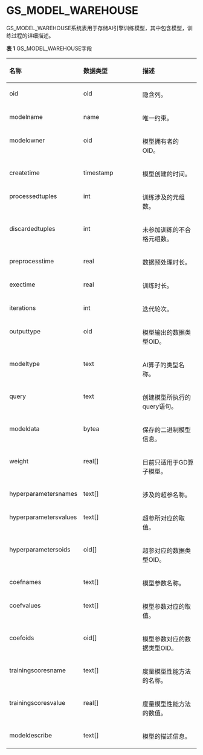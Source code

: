 # GS\_MODEL\_WAREHOUSE<a name="ZH-CN_TOPIC_0000001110838812"></a>

GS\_MODEL\_WAREHOUSE系统表用于存储AI引擎训练模型，其中包含模型，训练过程的详细描述。

**表 1**  GS\_MODEL\_WAREHOUSE字段

<a name="table228494316107"></a>
<table><thead align="left"><tr id="row2284144315107"><th class="cellrowborder" valign="top" width="33.333333333333336%" id="mcps1.2.4.1.1"><p id="p1128415433102"><a name="p1128415433102"></a><a name="p1128415433102"></a>名称</p>
</th>
<th class="cellrowborder" valign="top" width="33.273327332733274%" id="mcps1.2.4.1.2"><p id="p7284114331011"><a name="p7284114331011"></a><a name="p7284114331011"></a>数据类型</p>
</th>
<th class="cellrowborder" valign="top" width="33.39333933393339%" id="mcps1.2.4.1.3"><p id="p4284164361019"><a name="p4284164361019"></a><a name="p4284164361019"></a>描述</p>
</th>
</tr>
</thead>
<tbody><tr id="row92841743131017"><td class="cellrowborder" valign="top" width="33.333333333333336%" headers="mcps1.2.4.1.1 "><p id="p6284243131010"><a name="p6284243131010"></a><a name="p6284243131010"></a>oid</p>
</td>
<td class="cellrowborder" valign="top" width="33.273327332733274%" headers="mcps1.2.4.1.2 "><p id="p5284184391017"><a name="p5284184391017"></a><a name="p5284184391017"></a>oid</p>
</td>
<td class="cellrowborder" valign="top" width="33.39333933393339%" headers="mcps1.2.4.1.3 "><p id="p4284184312104"><a name="p4284184312104"></a><a name="p4284184312104"></a>隐含列。</p>
</td>
</tr>
<tr id="row1128404361010"><td class="cellrowborder" valign="top" width="33.333333333333336%" headers="mcps1.2.4.1.1 "><p id="p1528564315107"><a name="p1528564315107"></a><a name="p1528564315107"></a>modelname</p>
</td>
<td class="cellrowborder" valign="top" width="33.273327332733274%" headers="mcps1.2.4.1.2 "><p id="p628574371017"><a name="p628574371017"></a><a name="p628574371017"></a>name</p>
</td>
<td class="cellrowborder" valign="top" width="33.39333933393339%" headers="mcps1.2.4.1.3 "><p id="p7285343121014"><a name="p7285343121014"></a><a name="p7285343121014"></a>唯一约束。</p>
</td>
</tr>
<tr id="row4285144311014"><td class="cellrowborder" valign="top" width="33.333333333333336%" headers="mcps1.2.4.1.1 "><p id="p728584351013"><a name="p728584351013"></a><a name="p728584351013"></a>modelowner</p>
</td>
<td class="cellrowborder" valign="top" width="33.273327332733274%" headers="mcps1.2.4.1.2 "><p id="p15285184371019"><a name="p15285184371019"></a><a name="p15285184371019"></a>oid</p>
</td>
<td class="cellrowborder" valign="top" width="33.39333933393339%" headers="mcps1.2.4.1.3 "><p id="p128510439101"><a name="p128510439101"></a><a name="p128510439101"></a>模型拥有者的OID。</p>
</td>
</tr>
<tr id="row112851543171011"><td class="cellrowborder" valign="top" width="33.333333333333336%" headers="mcps1.2.4.1.1 "><p id="p7285104331012"><a name="p7285104331012"></a><a name="p7285104331012"></a>createtime</p>
</td>
<td class="cellrowborder" valign="top" width="33.273327332733274%" headers="mcps1.2.4.1.2 "><p id="p1528564371017"><a name="p1528564371017"></a><a name="p1528564371017"></a>timestamp</p>
</td>
<td class="cellrowborder" valign="top" width="33.39333933393339%" headers="mcps1.2.4.1.3 "><p id="p2285194351015"><a name="p2285194351015"></a><a name="p2285194351015"></a>模型创建的时间。</p>
</td>
</tr>
<tr id="row6285144361013"><td class="cellrowborder" valign="top" width="33.333333333333336%" headers="mcps1.2.4.1.1 "><p id="p1528514317105"><a name="p1528514317105"></a><a name="p1528514317105"></a>processedtuples</p>
</td>
<td class="cellrowborder" valign="top" width="33.273327332733274%" headers="mcps1.2.4.1.2 "><p id="p328594331017"><a name="p328594331017"></a><a name="p328594331017"></a>int</p>
</td>
<td class="cellrowborder" valign="top" width="33.39333933393339%" headers="mcps1.2.4.1.3 "><p id="p0285154314101"><a name="p0285154314101"></a><a name="p0285154314101"></a>训练涉及的元组数。</p>
</td>
</tr>
<tr id="row2028554310101"><td class="cellrowborder" valign="top" width="33.333333333333336%" headers="mcps1.2.4.1.1 "><p id="p0285154317102"><a name="p0285154317102"></a><a name="p0285154317102"></a>discardedtuples</p>
</td>
<td class="cellrowborder" valign="top" width="33.273327332733274%" headers="mcps1.2.4.1.2 "><p id="p1728584313106"><a name="p1728584313106"></a><a name="p1728584313106"></a>int</p>
</td>
<td class="cellrowborder" valign="top" width="33.39333933393339%" headers="mcps1.2.4.1.3 "><p id="p19285104311109"><a name="p19285104311109"></a><a name="p19285104311109"></a>未参加训练的不合格元组数。</p>
</td>
</tr>
<tr id="row9697218246"><td class="cellrowborder" valign="top" width="33.333333333333336%" headers="mcps1.2.4.1.1 "><p id="p569132192411"><a name="p569132192411"></a><a name="p569132192411"></a>preprocesstime</p>
</td>
<td class="cellrowborder" valign="top" width="33.273327332733274%" headers="mcps1.2.4.1.2 "><p id="p126982120244"><a name="p126982120244"></a><a name="p126982120244"></a>real</p>
</td>
<td class="cellrowborder" valign="top" width="33.39333933393339%" headers="mcps1.2.4.1.3 "><p id="p1669102113243"><a name="p1669102113243"></a><a name="p1669102113243"></a>数据预处理时长。</p>
</td>
</tr>
<tr id="row328524381017"><td class="cellrowborder" valign="top" width="33.333333333333336%" headers="mcps1.2.4.1.1 "><p id="p10285154315106"><a name="p10285154315106"></a><a name="p10285154315106"></a>exectime</p>
</td>
<td class="cellrowborder" valign="top" width="33.273327332733274%" headers="mcps1.2.4.1.2 "><p id="p1528554341018"><a name="p1528554341018"></a><a name="p1528554341018"></a>real</p>
</td>
<td class="cellrowborder" valign="top" width="33.39333933393339%" headers="mcps1.2.4.1.3 "><p id="p15285743141013"><a name="p15285743141013"></a><a name="p15285743141013"></a>训练时长。</p>
</td>
</tr>
<tr id="row168341757101413"><td class="cellrowborder" valign="top" width="33.333333333333336%" headers="mcps1.2.4.1.1 "><p id="p118341057181417"><a name="p118341057181417"></a><a name="p118341057181417"></a>iterations</p>
</td>
<td class="cellrowborder" valign="top" width="33.273327332733274%" headers="mcps1.2.4.1.2 "><p id="p10835205712145"><a name="p10835205712145"></a><a name="p10835205712145"></a>int</p>
</td>
<td class="cellrowborder" valign="top" width="33.39333933393339%" headers="mcps1.2.4.1.3 "><p id="p1983515578142"><a name="p1983515578142"></a><a name="p1983515578142"></a>迭代轮次。</p>
</td>
</tr>
<tr id="row1981320014151"><td class="cellrowborder" valign="top" width="33.333333333333336%" headers="mcps1.2.4.1.1 "><p id="p198135015156"><a name="p198135015156"></a><a name="p198135015156"></a>outputtype</p>
</td>
<td class="cellrowborder" valign="top" width="33.273327332733274%" headers="mcps1.2.4.1.2 "><p id="p1481314061511"><a name="p1481314061511"></a><a name="p1481314061511"></a>oid</p>
</td>
<td class="cellrowborder" valign="top" width="33.39333933393339%" headers="mcps1.2.4.1.3 "><p id="p8813600150"><a name="p8813600150"></a><a name="p8813600150"></a>模型输出的数据类型OID。</p>
</td>
</tr>
<tr id="row1646981221517"><td class="cellrowborder" valign="top" width="33.333333333333336%" headers="mcps1.2.4.1.1 "><p id="p16469712111510"><a name="p16469712111510"></a><a name="p16469712111510"></a>modeltype</p>
</td>
<td class="cellrowborder" valign="top" width="33.273327332733274%" headers="mcps1.2.4.1.2 "><p id="p17469112191518"><a name="p17469112191518"></a><a name="p17469112191518"></a>text</p>
</td>
<td class="cellrowborder" valign="top" width="33.39333933393339%" headers="mcps1.2.4.1.3 "><p id="p19469191217151"><a name="p19469191217151"></a><a name="p19469191217151"></a>AI算子的类型名称。</p>
</td>
</tr>
<tr id="row985459181519"><td class="cellrowborder" valign="top" width="33.333333333333336%" headers="mcps1.2.4.1.1 "><p id="p1785413951515"><a name="p1785413951515"></a><a name="p1785413951515"></a>query</p>
</td>
<td class="cellrowborder" valign="top" width="33.273327332733274%" headers="mcps1.2.4.1.2 "><p id="p1885413971512"><a name="p1885413971512"></a><a name="p1885413971512"></a>text</p>
</td>
<td class="cellrowborder" valign="top" width="33.39333933393339%" headers="mcps1.2.4.1.3 "><p id="p11855189131511"><a name="p11855189131511"></a><a name="p11855189131511"></a>创建模型所执行的query语句。</p>
</td>
</tr>
<tr id="row0338323171511"><td class="cellrowborder" valign="top" width="33.333333333333336%" headers="mcps1.2.4.1.1 "><p id="p8338152310155"><a name="p8338152310155"></a><a name="p8338152310155"></a>modeldata</p>
</td>
<td class="cellrowborder" valign="top" width="33.273327332733274%" headers="mcps1.2.4.1.2 "><p id="p1933842371516"><a name="p1933842371516"></a><a name="p1933842371516"></a>bytea</p>
</td>
<td class="cellrowborder" valign="top" width="33.39333933393339%" headers="mcps1.2.4.1.3 "><p id="p1733842319153"><a name="p1733842319153"></a><a name="p1733842319153"></a>保存的二进制模型信息。</p>
</td>
</tr>
<tr id="row14667132011510"><td class="cellrowborder" valign="top" width="33.333333333333336%" headers="mcps1.2.4.1.1 "><p id="p9667152091511"><a name="p9667152091511"></a><a name="p9667152091511"></a>weight</p>
</td>
<td class="cellrowborder" valign="top" width="33.273327332733274%" headers="mcps1.2.4.1.2 "><p id="p146674207153"><a name="p146674207153"></a><a name="p146674207153"></a>real[]</p>
</td>
<td class="cellrowborder" valign="top" width="33.39333933393339%" headers="mcps1.2.4.1.3 "><p id="p56672020131513"><a name="p56672020131513"></a><a name="p56672020131513"></a>目前只适用于GD算子模型。</p>
</td>
</tr>
<tr id="row11331831514"><td class="cellrowborder" valign="top" width="33.333333333333336%" headers="mcps1.2.4.1.1 "><p id="p111301818153"><a name="p111301818153"></a><a name="p111301818153"></a>hyperparametersnames</p>
</td>
<td class="cellrowborder" valign="top" width="33.273327332733274%" headers="mcps1.2.4.1.2 "><p id="p61351816156"><a name="p61351816156"></a><a name="p61351816156"></a>text[]</p>
</td>
<td class="cellrowborder" valign="top" width="33.39333933393339%" headers="mcps1.2.4.1.3 "><p id="p113141851514"><a name="p113141851514"></a><a name="p113141851514"></a>涉及的超参名称。</p>
</td>
</tr>
<tr id="row2107177101512"><td class="cellrowborder" valign="top" width="33.333333333333336%" headers="mcps1.2.4.1.1 "><p id="p4107771155"><a name="p4107771155"></a><a name="p4107771155"></a>hyperparametersvalues</p>
</td>
<td class="cellrowborder" valign="top" width="33.273327332733274%" headers="mcps1.2.4.1.2 "><p id="p11073721510"><a name="p11073721510"></a><a name="p11073721510"></a>text[]</p>
</td>
<td class="cellrowborder" valign="top" width="33.39333933393339%" headers="mcps1.2.4.1.3 "><p id="p0107776155"><a name="p0107776155"></a><a name="p0107776155"></a>超参所对应的取值。</p>
</td>
</tr>
<tr id="row872103121513"><td class="cellrowborder" valign="top" width="33.333333333333336%" headers="mcps1.2.4.1.1 "><p id="p1772210313159"><a name="p1772210313159"></a><a name="p1772210313159"></a>hyperparametersoids</p>
</td>
<td class="cellrowborder" valign="top" width="33.273327332733274%" headers="mcps1.2.4.1.2 "><p id="p1272215312159"><a name="p1272215312159"></a><a name="p1272215312159"></a>oid[]</p>
</td>
<td class="cellrowborder" valign="top" width="33.39333933393339%" headers="mcps1.2.4.1.3 "><p id="p157221312158"><a name="p157221312158"></a><a name="p157221312158"></a>超参对应的数据类型OID。</p>
</td>
</tr>
<tr id="row37271016181910"><td class="cellrowborder" valign="top" width="33.333333333333336%" headers="mcps1.2.4.1.1 "><p id="p14728161613192"><a name="p14728161613192"></a><a name="p14728161613192"></a>coefnames</p>
</td>
<td class="cellrowborder" valign="top" width="33.273327332733274%" headers="mcps1.2.4.1.2 "><p id="p67284168190"><a name="p67284168190"></a><a name="p67284168190"></a>text[]</p>
</td>
<td class="cellrowborder" valign="top" width="33.39333933393339%" headers="mcps1.2.4.1.3 "><p id="p37281166196"><a name="p37281166196"></a><a name="p37281166196"></a>模型参数名称。</p>
</td>
</tr>
<tr id="row1343311971917"><td class="cellrowborder" valign="top" width="33.333333333333336%" headers="mcps1.2.4.1.1 "><p id="p3434819161912"><a name="p3434819161912"></a><a name="p3434819161912"></a>coefvalues</p>
</td>
<td class="cellrowborder" valign="top" width="33.273327332733274%" headers="mcps1.2.4.1.2 "><p id="p204344192198"><a name="p204344192198"></a><a name="p204344192198"></a>text[]</p>
</td>
<td class="cellrowborder" valign="top" width="33.39333933393339%" headers="mcps1.2.4.1.3 "><p id="p12434201919192"><a name="p12434201919192"></a><a name="p12434201919192"></a>模型参数对应的取值。</p>
</td>
</tr>
<tr id="row125421332101910"><td class="cellrowborder" valign="top" width="33.333333333333336%" headers="mcps1.2.4.1.1 "><p id="p1654283211190"><a name="p1654283211190"></a><a name="p1654283211190"></a>coefoids</p>
</td>
<td class="cellrowborder" valign="top" width="33.273327332733274%" headers="mcps1.2.4.1.2 "><p id="p1467383710200"><a name="p1467383710200"></a><a name="p1467383710200"></a>oid[]</p>
</td>
<td class="cellrowborder" valign="top" width="33.39333933393339%" headers="mcps1.2.4.1.3 "><p id="p25421432201917"><a name="p25421432201917"></a><a name="p25421432201917"></a>模型参数对应的数据类型OID。</p>
</td>
</tr>
<tr id="row4967374191"><td class="cellrowborder" valign="top" width="33.333333333333336%" headers="mcps1.2.4.1.1 "><p id="p196183781914"><a name="p196183781914"></a><a name="p196183781914"></a>trainingscoresname</p>
</td>
<td class="cellrowborder" valign="top" width="33.273327332733274%" headers="mcps1.2.4.1.2 "><p id="p6972372193"><a name="p6972372193"></a><a name="p6972372193"></a>text[]</p>
</td>
<td class="cellrowborder" valign="top" width="33.39333933393339%" headers="mcps1.2.4.1.3 "><p id="p149717375199"><a name="p149717375199"></a><a name="p149717375199"></a>度量模型性能方法的名称。</p>
</td>
</tr>
<tr id="row68443342190"><td class="cellrowborder" valign="top" width="33.333333333333336%" headers="mcps1.2.4.1.1 "><p id="p1584433417193"><a name="p1584433417193"></a><a name="p1584433417193"></a>trainingscoresvalue</p>
</td>
<td class="cellrowborder" valign="top" width="33.273327332733274%" headers="mcps1.2.4.1.2 "><p id="p1784417349192"><a name="p1784417349192"></a><a name="p1784417349192"></a>real[]</p>
</td>
<td class="cellrowborder" valign="top" width="33.39333933393339%" headers="mcps1.2.4.1.3 "><p id="p5844934141910"><a name="p5844934141910"></a><a name="p5844934141910"></a>度量模型性能方法的数值。</p>
</td>
</tr>
<tr id="row218892213191"><td class="cellrowborder" valign="top" width="33.333333333333336%" headers="mcps1.2.4.1.1 "><p id="p8188172231920"><a name="p8188172231920"></a><a name="p8188172231920"></a>modeldescribe</p>
</td>
<td class="cellrowborder" valign="top" width="33.273327332733274%" headers="mcps1.2.4.1.2 "><p id="p181887227195"><a name="p181887227195"></a><a name="p181887227195"></a>text[]</p>
</td>
<td class="cellrowborder" valign="top" width="33.39333933393339%" headers="mcps1.2.4.1.3 "><p id="p11188102214191"><a name="p11188102214191"></a><a name="p11188102214191"></a>模型的描述信息。</p>
</td>
</tr>
</tbody>
</table>


